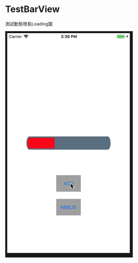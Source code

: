 # TestBarView
測試動態增長Loading圖


![image](https://raw.githubusercontent.com/Bruce9487/TestBarView/master/ezgif.com-video-to-gif.gif)
